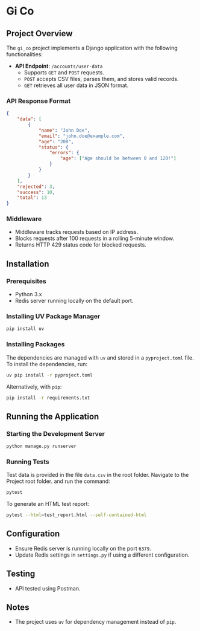 # Gi Co

## Project Overview
The `gi_co` project implements a Django application with the following functionalities:

- **API Endpoint**: `/accounts/user-data`
  - Supports `GET` and `POST` requests.
  - `POST` accepts CSV files, parses them, and stores valid records.
  - `GET` retrieves all user data in JSON format.

### API Response Format
```json
{
    "data": [
        {
            "name": "John Doe",
            "email": "john.doe@example.com",
            "age": "200",
            "status": {
                "errors": {
                    "age": ["Age should be between 0 and 120!"]
                }
            }
        }
    ],
    "rejected": 3,
    "success": 10,
    "total": 13
}
```

### Middleware
- Middleware tracks requests based on IP address.
- Blocks requests after 100 requests in a rolling 5-minute window.
- Returns HTTP 429 status code for blocked requests.

## Installation

### Prerequisites
- Python 3.x
- Redis server running locally on the default port.

### Installing UV Package Manager
```bash
pip install uv
```

### Installing Packages
The dependencies are managed with `uv` and stored in a `pyproject.toml` file. To install the dependencies, run:
```bash
uv pip install -r pyproject.toml
```

Alternatively, with `pip`:
```bash
pip install -r requirements.txt
```

## Running the Application

### Starting the Development Server
```bash
python manage.py runserver
```

### Running Tests
Test data is provided in the file `data.csv` in the root folder.
Navigate to the Project root folder. and run the command:
```bash
pytest
```

To generate an HTML test report:
```bash
pytest --html=test_report.html --self-contained-html
```

## Configuration
- Ensure Redis server is running locally on the port `6379`.
- Update Redis settings in `settings.py` if using a different configuration.

## Testing
- API tested using Postman.

## Notes
- The project uses `uv` for dependency management instead of `pip`.

